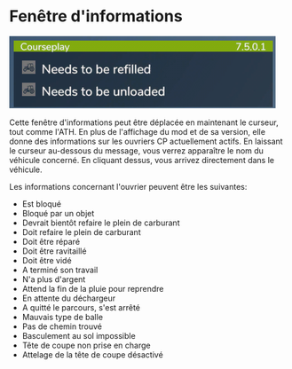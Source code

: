 # Fenêtre d'informations

![Image](/translation_data/infopanel_0_0_480_130.png)


Cette fenêtre d'informations peut être déplacée en maintenant le curseur, tout comme l'ATH.
En plus de l'affichage du mod et de sa version, elle donne des informations sur les ouvriers CP actuellement actifs.
En laissant le curseur au-dessous du message, vous verrez apparaître le nom du véhicule concerné.
En cliquant dessus, vous arrivez directement dans le véhicule.



Les informations concernant l'ouvrier peuvent être les suivantes:
- Est bloqué
- Bloqué par un objet
- Devrait bientôt refaire le plein de carburant
- Doit refaire le plein de carburant
- Doit être réparé
- Doit être ravitaillé
- Doit être vidé
- A terminé son travail
- N'a plus d'argent
- Attend la fin de la pluie pour reprendre
- En attente du déchargeur 
- A quitté le parcours, s'est arrêté 
- Mauvais type de balle 
- Pas de chemin trouvé 
- Basculement au sol impossible 
- Tête de coupe non prise en charge 
- Attelage de la tête de coupe désactivé


